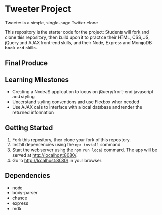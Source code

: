 # Tweeter Project

Tweeter is a simple, single-page Twitter clone.

This repository is the starter code for the project: Students will fork and clone this repository, then build upon it to practice their HTML, CSS, JS, jQuery and AJAX front-end skills, and their Node, Express and MongoDB back-end skills.

## Final Produce

## Learning Milestones

* Creating a NodeJS application to focus on jQuery/front-end javascript and styling
* Understand styling conventions and use Flexbox when needed
* Use AJAX calls to interface with a local database and render the returned information

## Getting Started

1. Fork this repository, then clone your fork of this repository.
2. Install dependencies using the `npm install` command.
3. Start the web server using the `npm run local` command. The app will be served at <http://localhost:8080/>.
4. Go to <http://localhost:8080/> in your browser.

## Dependencies

* node
* body-parser
* chance
* express
* md5
